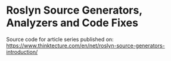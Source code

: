 # Roslyn Source Generators, Analyzers and Code Fixes

Source code for article series published on: https://www.thinktecture.com/en/net/roslyn-source-generators-introduction/
